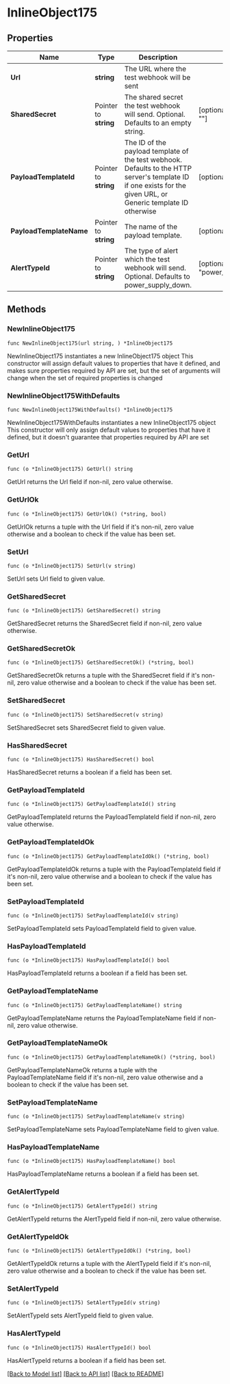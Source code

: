 # InlineObject175

## Properties

Name | Type | Description | Notes
------------ | ------------- | ------------- | -------------
**Url** | **string** | The URL where the test webhook will be sent | 
**SharedSecret** | Pointer to **string** | The shared secret the test webhook will send. Optional. Defaults to an empty string. | [optional] [default to ""]
**PayloadTemplateId** | Pointer to **string** | The ID of the payload template of the test webhook. Defaults to the HTTP server&#39;s template ID if one exists for the given URL, or Generic template ID otherwise | [optional] 
**PayloadTemplateName** | Pointer to **string** | The name of the payload template. | [optional] 
**AlertTypeId** | Pointer to **string** | The type of alert which the test webhook will send. Optional. Defaults to power_supply_down. | [optional] [default to "power_supply_down"]

## Methods

### NewInlineObject175

`func NewInlineObject175(url string, ) *InlineObject175`

NewInlineObject175 instantiates a new InlineObject175 object
This constructor will assign default values to properties that have it defined,
and makes sure properties required by API are set, but the set of arguments
will change when the set of required properties is changed

### NewInlineObject175WithDefaults

`func NewInlineObject175WithDefaults() *InlineObject175`

NewInlineObject175WithDefaults instantiates a new InlineObject175 object
This constructor will only assign default values to properties that have it defined,
but it doesn't guarantee that properties required by API are set

### GetUrl

`func (o *InlineObject175) GetUrl() string`

GetUrl returns the Url field if non-nil, zero value otherwise.

### GetUrlOk

`func (o *InlineObject175) GetUrlOk() (*string, bool)`

GetUrlOk returns a tuple with the Url field if it's non-nil, zero value otherwise
and a boolean to check if the value has been set.

### SetUrl

`func (o *InlineObject175) SetUrl(v string)`

SetUrl sets Url field to given value.


### GetSharedSecret

`func (o *InlineObject175) GetSharedSecret() string`

GetSharedSecret returns the SharedSecret field if non-nil, zero value otherwise.

### GetSharedSecretOk

`func (o *InlineObject175) GetSharedSecretOk() (*string, bool)`

GetSharedSecretOk returns a tuple with the SharedSecret field if it's non-nil, zero value otherwise
and a boolean to check if the value has been set.

### SetSharedSecret

`func (o *InlineObject175) SetSharedSecret(v string)`

SetSharedSecret sets SharedSecret field to given value.

### HasSharedSecret

`func (o *InlineObject175) HasSharedSecret() bool`

HasSharedSecret returns a boolean if a field has been set.

### GetPayloadTemplateId

`func (o *InlineObject175) GetPayloadTemplateId() string`

GetPayloadTemplateId returns the PayloadTemplateId field if non-nil, zero value otherwise.

### GetPayloadTemplateIdOk

`func (o *InlineObject175) GetPayloadTemplateIdOk() (*string, bool)`

GetPayloadTemplateIdOk returns a tuple with the PayloadTemplateId field if it's non-nil, zero value otherwise
and a boolean to check if the value has been set.

### SetPayloadTemplateId

`func (o *InlineObject175) SetPayloadTemplateId(v string)`

SetPayloadTemplateId sets PayloadTemplateId field to given value.

### HasPayloadTemplateId

`func (o *InlineObject175) HasPayloadTemplateId() bool`

HasPayloadTemplateId returns a boolean if a field has been set.

### GetPayloadTemplateName

`func (o *InlineObject175) GetPayloadTemplateName() string`

GetPayloadTemplateName returns the PayloadTemplateName field if non-nil, zero value otherwise.

### GetPayloadTemplateNameOk

`func (o *InlineObject175) GetPayloadTemplateNameOk() (*string, bool)`

GetPayloadTemplateNameOk returns a tuple with the PayloadTemplateName field if it's non-nil, zero value otherwise
and a boolean to check if the value has been set.

### SetPayloadTemplateName

`func (o *InlineObject175) SetPayloadTemplateName(v string)`

SetPayloadTemplateName sets PayloadTemplateName field to given value.

### HasPayloadTemplateName

`func (o *InlineObject175) HasPayloadTemplateName() bool`

HasPayloadTemplateName returns a boolean if a field has been set.

### GetAlertTypeId

`func (o *InlineObject175) GetAlertTypeId() string`

GetAlertTypeId returns the AlertTypeId field if non-nil, zero value otherwise.

### GetAlertTypeIdOk

`func (o *InlineObject175) GetAlertTypeIdOk() (*string, bool)`

GetAlertTypeIdOk returns a tuple with the AlertTypeId field if it's non-nil, zero value otherwise
and a boolean to check if the value has been set.

### SetAlertTypeId

`func (o *InlineObject175) SetAlertTypeId(v string)`

SetAlertTypeId sets AlertTypeId field to given value.

### HasAlertTypeId

`func (o *InlineObject175) HasAlertTypeId() bool`

HasAlertTypeId returns a boolean if a field has been set.


[[Back to Model list]](../README.md#documentation-for-models) [[Back to API list]](../README.md#documentation-for-api-endpoints) [[Back to README]](../README.md)


